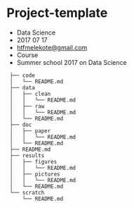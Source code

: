 # Project-template

- Data Science 
- 2017 07 17
- htfmelekote@gmail.com
- Course
- Summer school 2017 on Data Science

```
 ├── code
 │   └── README.md
 ├── data
 │   ├── clean
 │   │   └── README.md
 │   ├── raw
 │   │   └── README.md
 │   └── README.md
 ├── doc
 │   ├── paper
 │   │   └── README.md
 │   └── README.md
 ├── README.md
 ├── results
 │   ├── figures
 │   │   └── README.md
 │   ├── pictures
 │   │   └── README.md
 │   └── README.md
 └── scratch
     └── README.md
```
